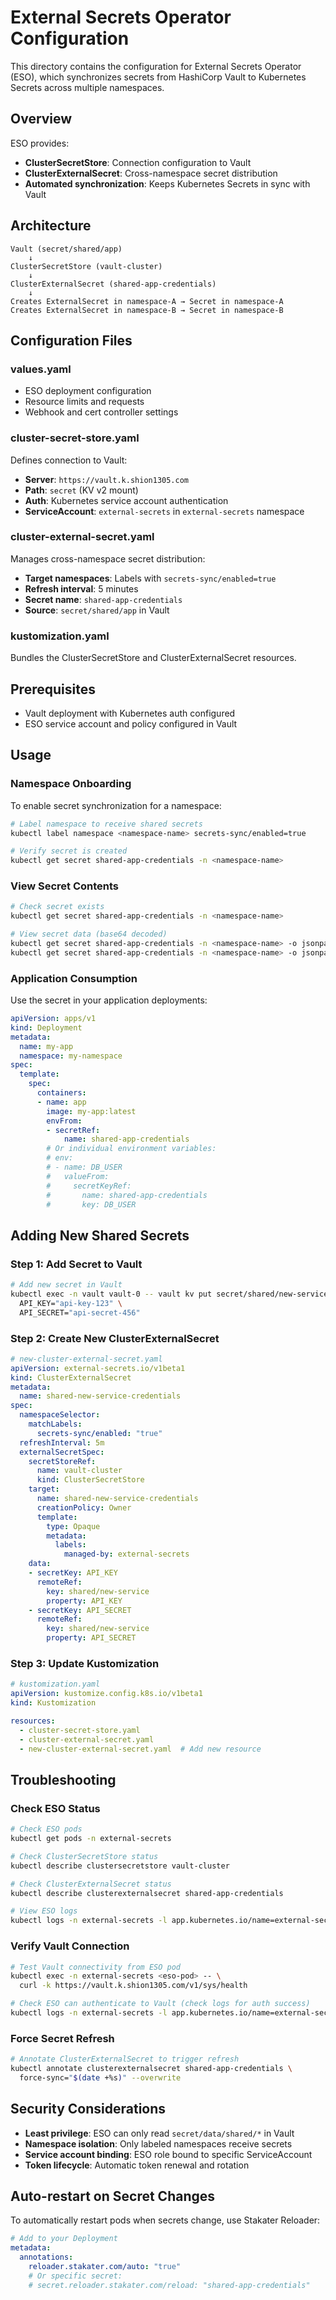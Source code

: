 # External Secrets Operator Configuration

This directory contains the configuration for External Secrets Operator (ESO), which synchronizes secrets from HashiCorp Vault to Kubernetes Secrets across multiple namespaces.

## Overview

ESO provides:

- **ClusterSecretStore**: Connection configuration to Vault
- **ClusterExternalSecret**: Cross-namespace secret distribution
- **Automated synchronization**: Keeps Kubernetes Secrets in sync with Vault

## Architecture

```
Vault (secret/shared/app) 
    ↓
ClusterSecretStore (vault-cluster) 
    ↓  
ClusterExternalSecret (shared-app-credentials)
    ↓
Creates ExternalSecret in namespace-A → Secret in namespace-A
Creates ExternalSecret in namespace-B → Secret in namespace-B
```

## Configuration Files

### values.yaml

- ESO deployment configuration
- Resource limits and requests
- Webhook and cert controller settings

### cluster-secret-store.yaml

Defines connection to Vault:

- **Server**: `https://vault.k.shion1305.com`
- **Path**: `secret` (KV v2 mount)
- **Auth**: Kubernetes service account authentication
- **ServiceAccount**: `external-secrets` in `external-secrets` namespace

### cluster-external-secret.yaml

Manages cross-namespace secret distribution:

- **Target namespaces**: Labels with `secrets-sync/enabled=true`
- **Refresh interval**: 5 minutes
- **Secret name**: `shared-app-credentials`
- **Source**: `secret/shared/app` in Vault

### kustomization.yaml

Bundles the ClusterSecretStore and ClusterExternalSecret resources.

## Prerequisites

- Vault deployment with Kubernetes auth configured
- ESO service account and policy configured in Vault

## Usage

### Namespace Onboarding

To enable secret synchronization for a namespace:

```bash
# Label namespace to receive shared secrets
kubectl label namespace <namespace-name> secrets-sync/enabled=true

# Verify secret is created
kubectl get secret shared-app-credentials -n <namespace-name>
```

### View Secret Contents

```bash
# Check secret exists
kubectl get secret shared-app-credentials -n <namespace-name>

# View secret data (base64 decoded)
kubectl get secret shared-app-credentials -n <namespace-name> -o jsonpath='{.data.DB_USER}' | base64 -d
kubectl get secret shared-app-credentials -n <namespace-name> -o jsonpath='{.data.DB_PASSWORD}' | base64 -d
```

### Application Consumption

Use the secret in your application deployments:

```yaml
apiVersion: apps/v1
kind: Deployment
metadata:
  name: my-app
  namespace: my-namespace
spec:
  template:
    spec:
      containers:
      - name: app
        image: my-app:latest
        envFrom:
        - secretRef:
            name: shared-app-credentials
        # Or individual environment variables:
        # env:
        # - name: DB_USER
        #   valueFrom:
        #     secretKeyRef:
        #       name: shared-app-credentials
        #       key: DB_USER
```

## Adding New Shared Secrets

### Step 1: Add Secret to Vault

```bash
# Add new secret in Vault
kubectl exec -n vault vault-0 -- vault kv put secret/shared/new-service \
  API_KEY="api-key-123" \
  API_SECRET="api-secret-456"
```

### Step 2: Create New ClusterExternalSecret

```yaml
# new-cluster-external-secret.yaml
apiVersion: external-secrets.io/v1beta1
kind: ClusterExternalSecret
metadata:
  name: shared-new-service-credentials
spec:
  namespaceSelector:
    matchLabels:
      secrets-sync/enabled: "true"
  refreshInterval: 5m
  externalSecretSpec:
    secretStoreRef:
      name: vault-cluster
      kind: ClusterSecretStore
    target:
      name: shared-new-service-credentials
      creationPolicy: Owner
      template:
        type: Opaque
        metadata:
          labels:
            managed-by: external-secrets
    data:
    - secretKey: API_KEY
      remoteRef:
        key: shared/new-service
        property: API_KEY
    - secretKey: API_SECRET
      remoteRef:
        key: shared/new-service
        property: API_SECRET
```

### Step 3: Update Kustomization

```yaml
# kustomization.yaml
apiVersion: kustomize.config.k8s.io/v1beta1
kind: Kustomization

resources:
  - cluster-secret-store.yaml
  - cluster-external-secret.yaml
  - new-cluster-external-secret.yaml  # Add new resource
```

## Troubleshooting

### Check ESO Status

```bash
# Check ESO pods
kubectl get pods -n external-secrets

# Check ClusterSecretStore status
kubectl describe clustersecretstore vault-cluster

# Check ClusterExternalSecret status
kubectl describe clusterexternalsecret shared-app-credentials

# View ESO logs
kubectl logs -n external-secrets -l app.kubernetes.io/name=external-secrets
```

### Verify Vault Connection

```bash
# Test Vault connectivity from ESO pod
kubectl exec -n external-secrets <eso-pod> -- \
  curl -k https://vault.k.shion1305.com/v1/sys/health

# Check ESO can authenticate to Vault (check logs for auth success)
kubectl logs -n external-secrets -l app.kubernetes.io/name=external-secrets | grep -i auth
```

### Force Secret Refresh

```bash
# Annotate ClusterExternalSecret to trigger refresh
kubectl annotate clusterexternalsecret shared-app-credentials \
  force-sync="$(date +%s)" --overwrite
```

## Security Considerations

- **Least privilege**: ESO can only read `secret/data/shared/*` in Vault
- **Namespace isolation**: Only labeled namespaces receive secrets
- **Service account binding**: ESO role bound to specific ServiceAccount
- **Token lifecycle**: Automatic token renewal and rotation

## Auto-restart on Secret Changes

To automatically restart pods when secrets change, use Stakater Reloader:

```yaml
# Add to your Deployment
metadata:
  annotations:
    reloader.stakater.com/auto: "true"
    # Or specific secret:
    # secret.reloader.stakater.com/reload: "shared-app-credentials"
```
